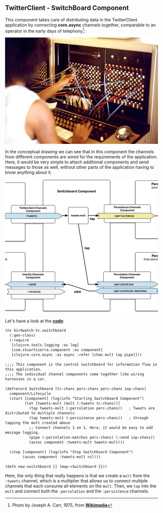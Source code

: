 ## TwitterClient - SwitchBoard Component

This component takes care of distributing data in the TwitterClient application by connecting **core.async** channels together, comparable to an operator in the early days of telephony[^sb-image]:

![telephony switchboard](images/JT_Switchboard_770x540.jpg)

[^sb-image]: Photo by Joseph A. Carr, 1975, from **[Wikimedia](http://commons.wikimedia.org/wiki/File:JT_Switchboard_770x540.jpg)**

In the conceptual drawing we can see that in this component the channels from different components are wired for the requirements of the application. Here, it would be very simple to attach additional components and send messages to those as well, without other parts of the application having to know anything about it.

![Switchboard Component](images/tc_switchboard.png)

Let's have a look at the **[code](https://github.com/matthiasn/BirdWatch/blob/43a9c09493257b9c9b5e9e5644df5f67085feb84/Clojure-Websockets/TwitterClient/src/clj/birdwatch_tc/switchboard.clj)**:

```
(ns birdwatch-tc.switchboard
  (:gen-class)
  (:require
   [clojure.tools.logging :as log]
   [com.stuartsierra.component :as component]
   [clojure.core.async :as async :refer [chan mult tap pipe]]))

;;;; This component is the central switchboard for information flow in this application.
;;;; The individual channel components come together like wiring harnesses in a car.

(defrecord Switchboard [tc-chans pers-chans perc-chans iop-chans]
  component/Lifecycle
  (start [component] (log/info "Starting Switchboard Component")
         (let [tweets-mult (mult (:tweets tc-chans))]
           (tap tweets-mult (:percolation perc-chans))   ; Tweets are distributed to multiple channels
           (tap tweets-mult (:persistence pers-chans))   ; through tapping the mult created above
           ;; Connect channels 1 on 1. Here, it would be easy to add message logging.
           (pipe (:percolation-matches perc-chans) (:send iop-chans))
           (assoc component :tweets-mult tweets-mult)))

  (stop [component] (log/info "Stop Switchboard Component")
        (assoc component :tweets-mult nil)))

(defn new-switchboard [] (map->Switchboard {}))
```

Here, the only thing that really happens is that we create a ````mult```` from the ````:tweets```` channel, which is a multiplier that allows us to connect multiple channels that each consume all elements on the ````mult````. Then, we ````tap```` into the ````mult```` and connect both the ````:percolation```` and the ````:persistence```` channels.
